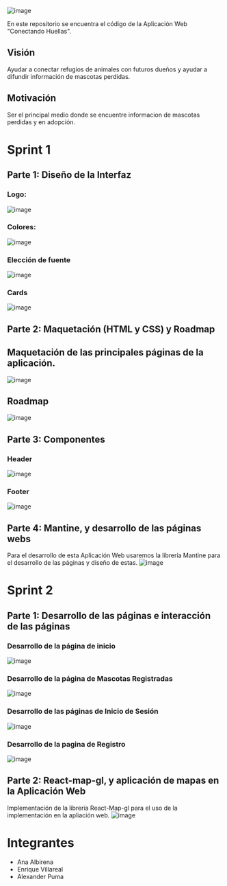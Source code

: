 ![image](https://github.com/user-attachments/assets/94a762af-c4d9-4e74-94e3-92ed57f14021)


En este repositorio se encuentra el código de la Aplicación Web "Conectando Huellas".

## Visión
Ayudar a conectar refugios de animales con futuros dueños y ayudar a difundir información de mascotas perdidas.

## Motivación
Ser el principal medio donde se encuentre informacion de mascotas perdidas y en adopción.

# Sprint 1

## Parte 1: Diseño de la Interfaz

### Logo: 
![image](https://github.com/user-attachments/assets/6a7c55f9-8b21-4698-a92c-32997acc2a8c)
### Colores:
![image](https://github.com/user-attachments/assets/131bd2ef-85e4-4098-9f2a-953e587bebb5)
### Elección de fuente
![image](https://github.com/user-attachments/assets/c67d3f21-a2d2-454a-b28f-287c6ef0b6d7)
### Cards
![image](https://github.com/user-attachments/assets/e16cc3d7-689f-47dd-a9a9-d16899ba96ef)

## Parte 2: Maquetación (HTML y CSS) y Roadmap

## Maquetación de las principales páginas de la aplicación.
![image](https://github.com/user-attachments/assets/a15083d1-9f82-4ab1-b924-8115f706e742)
## Roadmap
![image](https://github.com/user-attachments/assets/cc1885c8-4205-40e3-913f-7456afd24ad4)


## Parte 3: Componentes
### Header
![image](https://github.com/user-attachments/assets/96c3aa5f-c924-4798-9ca5-e31884b72ab9)
### Footer
![image](https://github.com/user-attachments/assets/69e2c7e7-7ab8-4581-9e19-fb3e54a4da6b)


## Parte 4: Mantine, y desarrollo de las páginas webs
Para el desarrollo de esta Aplicación Web usaremos la librería Mantine para el desarrollo de las páginas y diseño de estas.
![image](https://github.com/user-attachments/assets/655ab3e9-90aa-46ad-8d2e-79317bef128d)

# Sprint 2

## Parte 1: Desarrollo de las páginas e interacción de las páginas

### Desarrollo de la página de inicio
![image](https://github.com/user-attachments/assets/7cb5ab73-1e4b-4c41-b588-793fa5a6d6cd)
### Desarrollo de la página de Mascotas Registradas
![image](https://github.com/user-attachments/assets/b4082143-fd37-4659-aade-db36f7247807)
### Desarrollo de las páginas de Inicio de Sesión
![image](https://github.com/user-attachments/assets/f0d37679-a2a2-462d-9dc2-a7459b04c0eb)
### Desarrollo de la pagina de Registro
![image](https://github.com/user-attachments/assets/5ea4029a-e799-4cfc-85c9-3ad5181228ef)

## Parte 2: React-map-gl, y aplicación de mapas en la Aplicación Web
Implementación de la librería React-Map-gl para el uso de la implementación en la apliación web.
![image](https://github.com/user-attachments/assets/8e85866a-1504-4942-9ef6-5b1cdf3fdc6c)

# Integrantes
- Ana Albirena
- Enrique Villareal
- Alexander Puma
